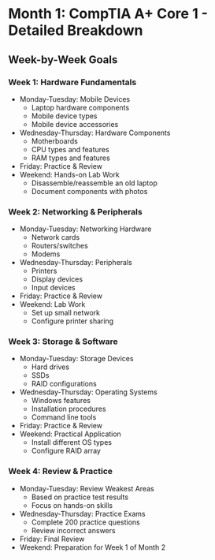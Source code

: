 # Month 1: CompTIA A+ Core 1 - Detailed Breakdown

## Week-by-Week Goals

### Week 1: Hardware Fundamentals
* Monday-Tuesday: Mobile Devices
  - Laptop hardware components
  - Mobile device types
  - Mobile device accessories
* Wednesday-Thursday: Hardware Components
  - Motherboards
  - CPU types and features
  - RAM types and features
* Friday: Practice & Review
* Weekend: Hands-on Lab Work
  - Disassemble/reassemble an old laptop
  - Document components with photos

### Week 2: Networking & Peripherals
* Monday-Tuesday: Networking Hardware
  - Network cards
  - Routers/switches
  - Modems
* Wednesday-Thursday: Peripherals
  - Printers
  - Display devices
  - Input devices
* Friday: Practice & Review
* Weekend: Lab Work
  - Set up small network
  - Configure printer sharing

### Week 3: Storage & Software
* Monday-Tuesday: Storage Devices
  - Hard drives
  - SSDs
  - RAID configurations
* Wednesday-Thursday: Operating Systems
  - Windows features
  - Installation procedures
  - Command line tools
* Friday: Practice & Review
* Weekend: Practical Application
  - Install different OS types
  - Configure RAID array

### Week 4: Review & Practice
* Monday-Tuesday: Review Weakest Areas
  - Based on practice test results
  - Focus on hands-on skills
* Wednesday-Thursday: Practice Exams
  - Complete 200 practice questions
  - Review incorrect answers
* Friday: Final Review
* Weekend: Preparation for Week 1 of Month 2

